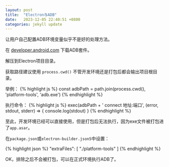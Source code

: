 ```yaml
---
layout: post
title:  "Electron与ADB"
date:   2023-12-05 22:40:51 +0800
categories: jekyll update
---
```


让用户自己配置ADB环境变量似乎不是好的处理方法。

在 [developer.android.com](https://developer.android.com/tools/adb?hl=zh-cn) 下载ADB套件。

解压到Electron项目目录。

获取路径建议使用 `process.cwd()` 不管开发环境还是打包后都会输出项目根目录。

举例：
{% highlight js %}
const adbPath = path.join(process.cwd(), 'platform-tools', 'adb.exe')
{% endhighlight %}

执行命令：
{% highlight js %}
exec(adbPath + ' connect 地址:端口', (error, stdout, stderr) => {
  console.log(stdout)
}
{% endhighlight %}

至此，开发环境已经可以直接使用，但是打包后无法执行，因为exe文件被打包进了`app.asar`。

在`package.json`或`electron-builder.json5`中设置：

{% highlight json %}
  "extraFiles": [
    "./platform-tools"
  ] 
{% endhighlight %}

OK，排除之后不会被打包，可以在正式环境执行ADB了。